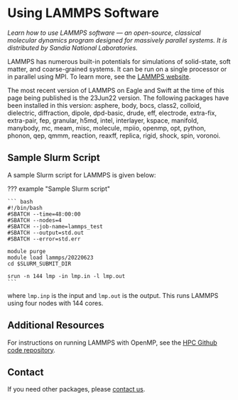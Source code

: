 # Using LAMMPS Software

*Learn how to use LAMMPS software — an open-source, classical molecular dynamics program designed for massively parallel systems. It is distributed by Sandia National Laboratories.*

LAMMPS has numerous built-in potentials for simulations of solid-state, soft matter, and coarse-grained systems. It can be run on a single processor or in parallel using MPI. To learn more, see the [LAMMPS website](https://www.lammps.org/#gsc.tab=0). 

The most recent version of LAMMPS on Eagle and Swift at the time of this page being published is the 23Jun22 version. The following packages have been installed in this version: asphere, body, bocs, class2, colloid, dielectric, diffraction, dipole, dpd-basic, drude, eff, electrode, extra-fix, extra-pair, fep, granular, h5md, intel, interlayer, kspace, manifold, manybody, mc, meam, misc, molecule, mpiio, openmp, opt, python, phonon, qep, qmmm, reaction, reaxff, replica, rigid, shock, spin, voronoi.

## Sample Slurm Script 
A sample Slurm script for LAMMPS is given below:

??? example "Sample Slurm script"

    ``` bash
    #!/bin/bash
    #SBATCH --time=48:00:00 
    #SBATCH --nodes=4
    #SBATCH --job-name=lammps_test
    #SBATCH --output=std.out
    #SBATCH --error=std.err

    module purge
    module load lammps/20220623 
    cd $SLURM_SUBMIT_DIR

    srun -n 144 lmp -in lmp.in -l lmp.out
    ```

where `lmp.inp` is the input and `lmp.out` is the output. This runs LAMMPS using four nodes with 144 cores. 

## Additional Resources
For instructions on running LAMMPS with OpenMP, see the [HPC Github code repository](https://github.com/NREL/HPC/tree/master/applications/lammps).

## Contact 
If you need other packages, please [contact us](mailto:HPC-Help@nrel.gov). 

